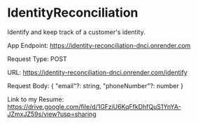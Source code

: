 # IdentityReconciliation
 Identify and keep track of a customer's identity.

App Endpoint:
https://identity-reconciliation-dnci.onrender.com


Request Type: POST

URL: https://identity-reconciliation-dnci.onrender.com/identify

Request Body:
{
	"email"?: string,
	"phoneNumber"?: number
}


Link to my Resume:
https://drive.google.com/file/d/1GFziU6KqFfkDhfQuS1YnYA-JZmxJZ59s/view?usp=sharing

